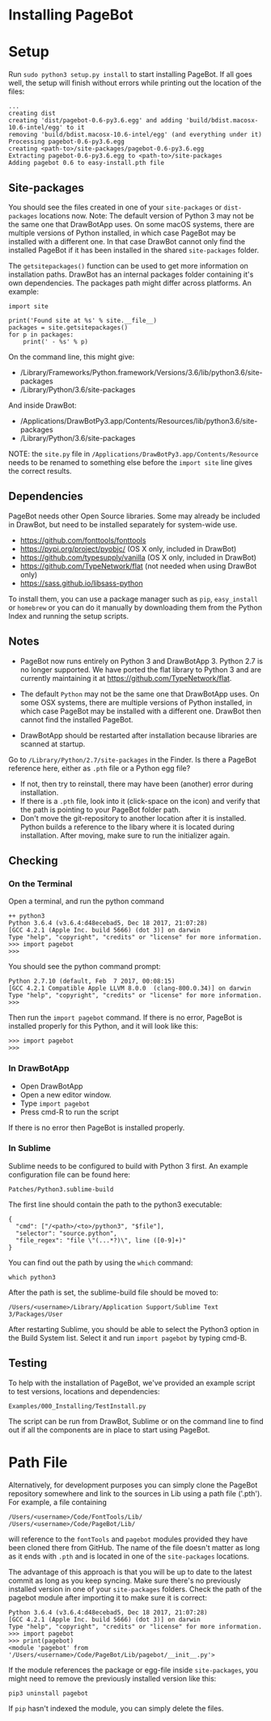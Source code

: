 # Installing PageBot

# Setup

Run `sudo python3 setup.py install` to start installing PageBot. If all goes well, the setup will finish without errors while printing out the location of the files:

	...
	creating dist
	creating 'dist/pagebot-0.6-py3.6.egg' and adding 'build/bdist.macosx-10.6-intel/egg' to it
	removing 'build/bdist.macosx-10.6-intel/egg' (and everything under it)
	Processing pagebot-0.6-py3.6.egg
	creating <path-to>/site-packages/pagebot-0.6-py3.6.egg
	Extracting pagebot-0.6-py3.6.egg to <path-to>/site-packages
	Adding pagebot 0.6 to easy-install.pth file

## Site-packages

You should see the files created in one of your `site-packages` or `dist-packages` locations now. Note: The default version of Python 3 may not be the same one that DrawBotApp uses. On some macOS systems, there are multiple versions of Python installed, in which case PageBot may be installed with a different one. In that case DrawBot cannot only find the installed PageBot if it has been installed in the shared `site-packages` folder.

The `getsitepackages()` function can be used to get more information on installation paths. DrawBot has an internal packages folder containing it's own dependencies. The packages path might differ across platforms. An example:

    import site
    
    print('Found site at %s' % site.__file__)
    packages = site.getsitepackages()
    for p in packages:
        print(' - %s' % p)

On the command line, this might give:

 - /Library/Frameworks/Python.framework/Versions/3.6/lib/python3.6/site-packages
 - /Library/Python/3.6/site-packages

And inside DrawBot:

 - /Applications/DrawBotPy3.app/Contents/Resources/lib/python3.6/site-packages
 - /Library/Python/3.6/site-packages

NOTE: the `site.py` file in `/Applications/DrawBotPy3.app/Contents/Resource` needs to be renamed to something else before the `import site` line gives the correct results.


## Dependencies

PageBot needs other Open Source libraries. Some may already be included in DrawBot, but need to be installed separately for system-wide use.

* https://github.com/fonttools/fonttools
* https://pypi.org/project/pyobjc/ (OS X only, included in DrawBot)
* https://github.com/typesupply/vanilla (OS X only, included in DrawBot)
* https://github.com/TypeNetwork/flat (not needed when using DrawBot only)
* https://sass.github.io/libsass-python

To install them, you can use a package manager such as `pip`, `easy_install` or `homebrew` or you can do it manually by downloading them from the Python Index and running the setup scripts.

## Notes

* PageBot now runs entirely on Python 3 and DrawBotApp 3. Python 2.7 is no longer supported. We have ported the flat library to Python 3 and are currently maintaining it at https://github.com/TypeNetwork/flat.

* The default `Python` may not be the same one that DrawBotApp uses. On some OSX systems, there are multiple versions of Python installed, in which case PageBot may be installed with a different one. DrawBot then cannot find the installed PageBot.

* DrawBotApp should be restarted after installation because libraries are scanned at startup.

Go to `/Library/Python/2.7/site-packages` in the Finder.
Is there a PageBot reference here, either as `.pth` file or a Python egg file?
* If not, then try to reinstall, there may have been (another) error during installation.
* If there is a `.pth` file, look into it (click-space on the icon) and verify that the path is pointing to your PageBot folder path.
* Don't move the git-repository to another location after it is installed. Python builds a reference to the libary where it is located during installation. After moving, make sure to run the initializer again.

## Checking

### On the Terminal

Open a terminal, and run the python command

~~~Python3
++ python3
Python 3.6.4 (v3.6.4:d48ecebad5, Dec 18 2017, 21:07:28) 
[GCC 4.2.1 (Apple Inc. build 5666) (dot 3)] on darwin
Type "help", "copyright", "credits" or "license" for more information.
>>> import pagebot
>>> 
~~~

You should see the python command prompt:

    Python 2.7.10 (default, Feb  7 2017, 00:08:15) 
    [GCC 4.2.1 Compatible Apple LLVM 8.0.0 	(clang-800.0.34)] on darwin
    Type "help", "copyright", "credits" or "license" for more information.
    >>>

Then run the `import pagebot` command.
If there is no error, PageBot is installed properly for this Python, and it will look like this:
	
    >>> import pagebot
    >>> 

### In DrawBotApp

* Open DrawBotApp
* Open a new editor window.
* Type `import pagebot`
* Press cmd-R to run the script

If there is no error then PageBot is installed properly.

### In Sublime


Sublime needs to be configured to build with Python 3 first. An example configuration file can be found here:

	Patches/Python3.sublime-build
	
The first line should contain the path to the python3 executable:

	{
	  "cmd": ["/<path>/<to>/python3", "$file"], 
	  "selector": "source.python", 
	  "file_regex": "file \"(...*?)\", line ([0-9]+)"
	}

You can find out the path by using the `which` command:

	which python3
	
After the path is set, the sublime-build file should be moved to:

	/Users/<username>/Library/Application Support/Sublime Text 3/Packages/User

After restarting Sublime, you should be able to select the Python3 option in the Build System list. Select it and run `import pagebot` by typing cmd-B.

## Testing

To help with the installation of PageBot, we've provided an example script to test versions, locations and dependencies:

    Examples/000_Installing/TestInstall.py
    
The script can be run from DrawBot, Sublime or on the command line to find out if all the components are in place to start using PageBot.

# Path File

Alternatively, for development purposes you can simply clone the PageBot repository somewhere and link to the sources in Lib using a path file ('.pth'). For example, a file containing

    /Users/<username>/Code/FontTools/Lib/
    /Users/<username>/Code/PageBot/Lib/
    
will reference to the `fontTools` and `pagebot` modules provided they have been cloned there from GitHub. The name of the file doesn't matter as long as it ends with `.pth` and is located in one of the `site-packages` locations.

The advantage of this approach is that you will be up to date to the latest commit as long as you keep syncing. Make sure there's no previously installed version in one of your `site-packages` folders. Check the path of the pagebot module after importing it to make sure it is correct:

	Python 3.6.4 (v3.6.4:d48ecebad5, Dec 18 2017, 21:07:28) 
	[GCC 4.2.1 (Apple Inc. build 5666) (dot 3)] on darwin
	Type "help", "copyright", "credits" or "license" for more information.
	>>> import pagebot
	>>> print(pagebot)
	<module 'pagebot' from '/Users/<username>/Code/PageBot/Lib/pagebot/__init__.py'>


If the module references the package or egg-file inside `site-packages`, you might need to remove the previously installed version like this:

	pip3 uninstall pagebot

If `pip` hasn't indexed the module, you can simply delete the files.

